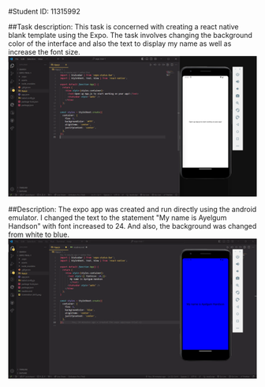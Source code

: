 #Student ID: 11315992

##Task description:
This task is concerned with creating a react native blank template using the Expo.
The task involves changing the background color of the interface and also the text to display my name as well as increase the font size.
![Previous screenshot](<screenshots/Screenshot (307).png>)

##Description:
The expo app was created and run directly using the android emulator.
I changed the <view> text to the statement "My name is Ayelgum Handson" with font increased to 24.
And also, the background was changed from white to blue.
![Final screenshot](<screenshots/Screenshot (308).png>)
